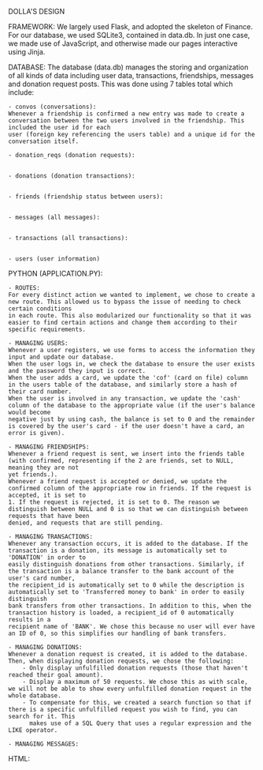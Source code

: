 DOLLA'S DESIGN

FRAMEWORK:
We largely used Flask, and adopted the skeleton of Finance. For our database, we used SQLite3, contained in data.db. In just one case, we made use of
JavaScript, and otherwise made our pages interactive using Jinja.

DATABASE:
The database (data.db) manages the storing and organization of all kinds of data including user data, transactions, friendships, messages and donation request posts.
This was done using 7 tables total which include:

    - convos (conversations):
    Whenever a friendship is confirmed a new entry was made to create a conversation between the two users involved in the friendship. This included the user id for each
    user (foreign key referencing the users table) and a unique id for the conversation itself.

    - donation_reqs (donation requests):


    - donations (donation transactions):


    - friends (friendship status between users):


    - messages (all messages):


    - transactions (all transactions):


    - users (user information)



PYTHON (APPLICATION.PY):

    - ROUTES:
    For every distinct action we wanted to implement, we chose to create a new route. This allowed us to bypass the issue of needing to check certain conditions
    in each route. This also modularized our functionality so that it was easier to find certain actions and change them according to their specific requirements.

    - MANAGING USERS:
    Whenever a user registers, we use forms to access the information they input and update our database.
    When the user logs in, we check the database to ensure the user exists and the password they input is correct.
    When the user adds a card, we update the 'cof' (card on file) column in the users table of the database, and similarly store a hash of their card number.
    When the user is involved in any transaction, we update the 'cash' column of the database to the appropriate value (if the user's balance would become
    negative just by using cash, the balance is set to 0 and the remainder is covered by the user's card - if the user doesn't have a card, an error is given).

    - MANAGING FRIENDSHIPS:
    Whenever a friend request is sent, we insert into the friends table (with confirmed, representing if the 2 are friends, set to NULL, meaning they are not
    yet friends.).
    Whenever a friend request is accepted or denied, we update the confirmed column of the appropriate row in friends. If the request is accepted, it is set to
    1. If the request is rejected, it is set to 0. The reason we distinguish between NULL and 0 is so that we can distinguish between requests that have been
    denied, and requests that are still pending.

    - MANAGING TRANSACTIONS:
    Whenever any transaction occurs, it is added to the database. If the transaction is a donation, its message is automatically set to 'DONATION' in order to
    easily distinguish donations from other transactions. Similarly, if the transaction is a balance transfer to the bank account of the user's card number,
    the recipient_id is automatically set to 0 while the description is automatically set to 'Transferred money to bank' in order to easily distinguish
    bank transfers from other transactions. In addition to this, when the transaction history is loaded, a recipient_id of 0 automatically results in a
    recipient name of 'BANK'. We chose this because no user will ever have an ID of 0, so this simplifies our handling of bank transfers.

    - MANAGING DONATIONS:
    Whenever a donation request is created, it is added to the database. Then, when displaying donation requests, we chose the following:
        - Only display unfulfilled donation requests (those that haven't reached their goal amount).
        - Display a maximum of 50 requests. We chose this as with scale, we will not be able to show every unfulfilled donation request in the whole database.
        - To compensate for this, we created a search function so that if there is a specific unfulfilled request you wish to find, you can search for it. This
          makes use of a SQL Query that uses a regular expression and the LIKE operator.

    - MANAGING MESSAGES:



HTML: